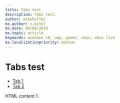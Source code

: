 ```yaml
---
title: Tabs test
description: Tabs test.
author: mikehoffms
ms.author: v-mihof
ms.date: 04/08/2019
ms.topic: article
keywords: windows 10, uwp, games, xbox, xbox live
ms.localizationpriority: medium
---
```


# Tabs test

  <div class="tabGroup" id="tabgroup_CeZOj-G++Q">
    <ul role="tablist">
      <li role="presentation">
        <a href="#tabpanel_CeZOj-G++Q_vswin" role="tab" aria-controls="tabpanel_CeZOj-G++Q_vswin" data-tab="vswin" tabindex="0" aria-selected="true" data-linktype="self-bookmark">Tab 1</a>
      </li>
      <li role="presentation">
        <a href="#tabpanel_CeZOj-G++Q_vsmac" role="tab" aria-controls="tabpanel_CeZOj-G++Q_vsmac" data-tab="vsmac" tabindex="-1" data-linktype="self-bookmark">Tab 2</a>
      </li>
    </ul>
    <section id="tabpanel_CeZOj-G++Q_vswin" role="tabpanel" data-tab="vswin">
      <p>HTML content 1.</p>
    </section>
    <section id="tabpanel_CeZOj-G++Q_vsmac" role="tabpanel" data-tab="vsmac" aria-hidden="true" hidden="hidden">
      <p>HTML content 2.</p>
    </section>
  </div>
